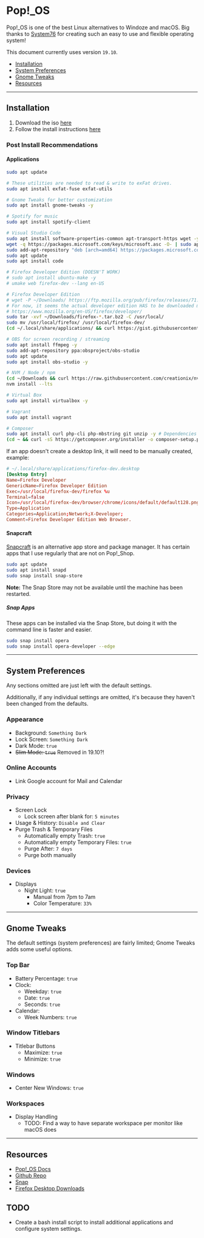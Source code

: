 # Pop!\_OS

Pop!\_OS is one of the best Linux alternatives to Windoze and macOS. Big thanks to [System76](https://system76.com) for creating such an easy to use and flexible operating system!

This document currently uses version `19.10`.

- [Installation](#installation)
- [System Preferences](#system-preferences)
- [Gnome Tweaks](#gnome-tweaks)
- [Resources](#resources)

---

## Installation

1. Download the iso [here](https://system76.com/pop)
2. Follow the install instructions [here](https://pop.system76.com/docs/install-pop-os/)

### Post Install Recommendations

#### Applications

```bash
sudo apt update

# These utilities are needed to read & write to exFat drives.
sudo apt install exfat-fuse exfat-utils

# Gnome Tweaks for better customization
sudo apt install gnome-tweaks -y

# Spotify for music
sudo apt install spotify-client

# Visual Studio Code
sudo apt install software-properties-common apt-transport-https wget -y # Install dependencies
wget -q https://packages.microsoft.com/keys/microsoft.asc -O- | sudo apt-key add - # Import Microsoft's GPG key
sudo add-apt-repository "deb [arch=amd64] https://packages.microsoft.com/repos/vscode stable main" # Enable VSCode repository
sudo apt update
sudo apt install code

# Firefox Developer Edition (DOESN'T WORK)
# sudo apt install ubuntu-make -y
# umake web firefox-dev --lang en-US

# Firefox Developer Edition
# wget -P ~/Downloads/ https://ftp.mozilla.org/pub/firefox/releases/71.0b4/linux-x86_64/en-US/firefox-71.0b4.tar.bz2 # Add -q to hide progress, downloads regular, not Dev Edition!
# For now, it seems the actual developer edition HAS to be downloaded manually for linux...
# https://www.mozilla.org/en-US/firefox/developer/
sudo tar -xvf ~/Downloads/firefox-*.tar.bz2 -C /usr/local/
sudo mv /usr/local/firefox/ /usr/local/firefox-dev/
(cd ~/.local/share/applications/ && curl https://gist.githubusercontent.com/dsthedev/0bba503757a797175184e330e115276f/raw/firefox-dev.desktop --output firefox-dev.desktop --silent)

# OBS for screen recording / streaming
sudo apt install ffmpeg -y
sudo add-apt-repository ppa:obsproject/obs-studio
sudo apt update
sudo apt install obs-studio -y

# NVM / Node / npm
(cd ~/Downloads && curl https://raw.githubusercontent.com/creationix/nvm/master/install.sh | bash)
nvm install --lts

# Virtual Box
sudo apt install virtualbox -y

# Vagrant
sudo apt install vagrant

# Composer
sudo apt install curl php-cli php-mbstring git unzip -y # Dependencies
(cd ~ && curl -sS https://getcomposer.org/installer -o composer-setup.php && sudo php composer-setup.php --install-dir=/usr/local/bin --filename=composer)
```

If an app doesn't create a desktop link, it will need to be manually created, example:

```conf
# ~/.local/share/applications/firefox-dev.desktop
[Desktop Entry]
Name=Firefox Developer
GenericName=Firefox Developer Edition
Exec=/usr/local/firefox-dev/firefox %u
Terminal=false
Icon=/usr/local/firefox-dev/browser/chrome/icons/default/default128.png
Type=Application
Categories=Application;Network;X-Developer;
Comment=Firefox Developer Edition Web Browser.
```

#### Snapcraft

[Snapcraft](https://snapcraft.io/) is an alternative app store and package manager. It has certain apps that I use regularly that are not on Pop!\_Shop.

```bash
sudo apt update
sudo apt install snapd
sudo snap install snap-store
```

**Note:** The Snap Store may not be available until the machine has been restarted.

##### Snap Apps

These apps can be installed via the Snap Store, but doing it with the command line is faster and easier.

```bash
sudo snap install opera
sudo snap install opera-developer --edge
```

---

## System Preferences

Any sections omitted are just left with the default settings.

Additionally, if any individual settings are omitted, it's because they haven't been changed from the defaults.

### Appearance

- Background: `Something Dark`
- Lock Screen: `Something Dark`
- Dark Mode: `true`
- ~~Slim Mode: `true`~~ Removed in 19.10?!

### Online Accounts

- Link Google account for Mail and Calendar

### Privacy

- Screen Lock
  - Lock screen after blank for: `5 minutes`
- Usage & History: `Disable and Clear`
- Purge Trash & Temporary Files
  - Automatically empty Trash: `true`
  - Automatically empty Temporary Files: `true`
  - Purge After: `7 days`
  - Purge both manually

### Devices

- Displays
  - Night Light: `true`
    - Manual from 7pm to 7am
    - Color Temperature: `33%`

---

## Gnome Tweaks

The default settings (system preferences) are fairly limited; Gnome Tweaks adds some useful options.

### Top Bar

- Battery Percentage: `true`
- Clock:
  - Weekday: `true`
  - Date: `true`
  - Seconds: `true`
- Calendar:
  - Week Numbers: `true`

### Window Titlebars

- Titlebar Buttons
  - Maximize: `true`
  - Minimize: `true`

### Windows

- Center New Windows: `true`

### Workspaces

- Display Handling
  - TODO: Find a way to have separate workspace per monitor like macOS does

---

## Resources

- [Pop!\_OS Docs](https://pop.system76.com/docs/)
- [Github Repo](https://github.com/pop-os/pop)
- [Snap](https://docs.snapcraft.io/t/installing-snap-on-pop-os/11706)
- [Firefox Desktop Downloads](https://www.mozilla.org/en-US/firefox/channel/desktop/)

## TODO

- Create a bash install script to install additional applications and configure system settings.
